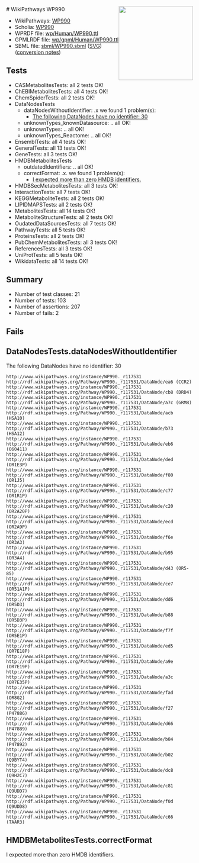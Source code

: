 <img style="float: right; width: 200px" src="../logo.png" />
# WikiPathways WP990

* WikiPathways: [WP990](https://identifiers.org/wikipathways:WP990)
* Scholia: [WP990](https://scholia.toolforge.org/wikipathways/WP990)
* WPRDF file: [wp/Human/WP990.ttl](../wp/Human/WP990.ttl)
* GPMLRDF file: [wp/gpml/Human/WP990.ttl](../wp/gpml/Human/WP990.ttl)
* SBML file: [sbml/WP990.sbml](../sbml/WP990.sbml) ([SVG](../sbml/WP990.svg)) ([conversion notes](../sbml/WP990.txt))

## Tests
* CASMetabolitesTests: all 2 tests OK!
* ChEBIMetabolitesTests: all 4 tests OK!
* ChemSpiderTests: all 2 tests OK!
* DataNodesTests
    * dataNodesWithoutIdentifier: .x we found 1 problem(s):
        * [The following DataNodes have no identifier: 30](#8792c4ce)
    * unknownTypes_knownDatasource: .. all OK!
    * unknownTypes: .. all OK!
    * unknownTypes_Reactome: .. all OK!
* EnsemblTests: all 4 tests OK!
* GeneralTests: all 13 tests OK!
* GeneTests: all 3 tests OK!
* HMDBMetabolitesTests
    * outdatedIdentifiers: .. all OK!
    * correctFormat: .x. we found 1 problem(s):
        * [I expected more than zero HMDB identifiers.](#ad154c1e)
* HMDBSecMetabolitesTests: all 3 tests OK!
* InteractionTests: all 7 tests OK!
* KEGGMetaboliteTests: all 2 tests OK!
* LIPIDMAPSTests: all 2 tests OK!
* MetabolitesTests: all 14 tests OK!
* MetaboliteStructureTests: all 2 tests OK!
* OudatedDataSourcesTests: all 7 tests OK!
* PathwayTests: all 5 tests OK!
* ProteinsTests: all 2 tests OK!
* PubChemMetabolitesTests: all 3 tests OK!
* ReferencesTests: all 3 tests OK!
* UniProtTests: all 5 tests OK!
* WikidataTests: all 14 tests OK!


## Summary

* Number of test classes: 21
* Number of tests: 103
* Number of assertions: 207
* Number of fails: 2

## Fails

<a name="8792c4ce" />

## DataNodesTests.dataNodesWithoutIdentifier

The following DataNodes have no identifier: 30
```
http://www.wikipathways.org/instance/WP990._r117531 http://rdf.wikipathways.org/Pathway/WP990._r117531/DataNode/ea6 (CCR2)
http://www.wikipathways.org/instance/WP990._r117531 http://rdf.wikipathways.org/Pathway/WP990._r117531/DataNode/cb8 (DRD4)
http://www.wikipathways.org/instance/WP990._r117531 http://rdf.wikipathways.org/Pathway/WP990._r117531/DataNode/a7c (GRM8)
http://www.wikipathways.org/instance/WP990._r117531 http://rdf.wikipathways.org/Pathway/WP990._r117531/DataNode/acb (HSA10)
http://www.wikipathways.org/instance/WP990._r117531 http://rdf.wikipathways.org/Pathway/WP990._r117531/DataNode/b73 (HSA12)
http://www.wikipathways.org/instance/WP990._r117531 http://rdf.wikipathways.org/Pathway/WP990._r117531/DataNode/eb6 (O60411)
http://www.wikipathways.org/instance/WP990._r117531 http://rdf.wikipathways.org/Pathway/WP990._r117531/DataNode/ded (OR1E3P)
http://www.wikipathways.org/instance/WP990._r117531 http://rdf.wikipathways.org/Pathway/WP990._r117531/DataNode/f80 (OR1J5)
http://www.wikipathways.org/instance/WP990._r117531 http://rdf.wikipathways.org/Pathway/WP990._r117531/DataNode/c77 (OR1R1P)
http://www.wikipathways.org/instance/WP990._r117531 http://rdf.wikipathways.org/Pathway/WP990._r117531/DataNode/c20 (OR2A20P)
http://www.wikipathways.org/instance/WP990._r117531 http://rdf.wikipathways.org/Pathway/WP990._r117531/DataNode/ecd (OR2A9P)
http://www.wikipathways.org/instance/WP990._r117531 http://rdf.wikipathways.org/Pathway/WP990._r117531/DataNode/f6e (OR3A3)
http://www.wikipathways.org/instance/WP990._r117531 http://rdf.wikipathways.org/Pathway/WP990._r117531/DataNode/b95 (OR3A4)
http://www.wikipathways.org/instance/WP990._r117531 http://rdf.wikipathways.org/Pathway/WP990._r117531/DataNode/d43 (OR5-85)
http://www.wikipathways.org/instance/WP990._r117531 http://rdf.wikipathways.org/Pathway/WP990._r117531/DataNode/ce7 (OR51A1P)
http://www.wikipathways.org/instance/WP990._r117531 http://rdf.wikipathways.org/Pathway/WP990._r117531/DataNode/dd6 (OR5D3)
http://www.wikipathways.org/instance/WP990._r117531 http://rdf.wikipathways.org/Pathway/WP990._r117531/DataNode/b88 (OR5D3P)
http://www.wikipathways.org/instance/WP990._r117531 http://rdf.wikipathways.org/Pathway/WP990._r117531/DataNode/f7f (OR5E1P)
http://www.wikipathways.org/instance/WP990._r117531 http://rdf.wikipathways.org/Pathway/WP990._r117531/DataNode/ed5 (OR7E18P)
http://www.wikipathways.org/instance/WP990._r117531 http://rdf.wikipathways.org/Pathway/WP990._r117531/DataNode/a9e (OR7E19P)
http://www.wikipathways.org/instance/WP990._r117531 http://rdf.wikipathways.org/Pathway/WP990._r117531/DataNode/a3c (OR7E35P)
http://www.wikipathways.org/instance/WP990._r117531 http://rdf.wikipathways.org/Pathway/WP990._r117531/DataNode/fad (OR8G2)
http://www.wikipathways.org/instance/WP990._r117531 http://rdf.wikipathways.org/Pathway/WP990._r117531/DataNode/f27 (P47886)
http://www.wikipathways.org/instance/WP990._r117531 http://rdf.wikipathways.org/Pathway/WP990._r117531/DataNode/d66 (P47889)
http://www.wikipathways.org/instance/WP990._r117531 http://rdf.wikipathways.org/Pathway/WP990._r117531/DataNode/b84 (P47892)
http://www.wikipathways.org/instance/WP990._r117531 http://rdf.wikipathways.org/Pathway/WP990._r117531/DataNode/b02 (Q9BYT4)
http://www.wikipathways.org/instance/WP990._r117531 http://rdf.wikipathways.org/Pathway/WP990._r117531/DataNode/dc8 (Q9H2C7)
http://www.wikipathways.org/instance/WP990._r117531 http://rdf.wikipathways.org/Pathway/WP990._r117531/DataNode/c81 (Q9UDD7)
http://www.wikipathways.org/instance/WP990._r117531 http://rdf.wikipathways.org/Pathway/WP990._r117531/DataNode/f0d (Q9UDD8)
http://www.wikipathways.org/instance/WP990._r117531 http://rdf.wikipathways.org/Pathway/WP990._r117531/DataNode/c66 (TAAR3)
```

<a name="ad154c1e" />

## HMDBMetabolitesTests.correctFormat

I expected more than zero HMDB identifiers.
